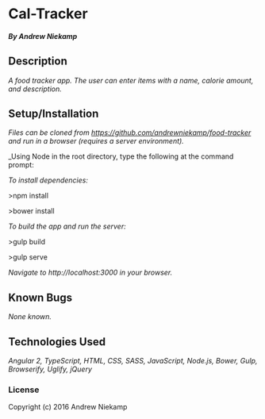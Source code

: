 # Cal-Tracker

##### By Andrew Niekamp

## Description

_A food tracker app. The user can enter items with a name, calorie amount, and description._

## Setup/Installation

_Files can be cloned from https://github.com/andrewniekamp/food-tracker and run in a browser (requires a server environment)._

_Using Node in the root directory, type the following at the command prompt:

_To install dependencies:_

\>npm install

\>bower install

_To build the app and run the server:_

\>gulp build

\>gulp serve

_Navigate to http://localhost:3000 in your browser._

## Known Bugs

_None known._

## Technologies Used

_Angular 2, TypeScript, HTML, CSS, SASS, JavaScript, Node.js, Bower, Gulp, Browserify, Uglify, jQuery_

### License

Copyright (c) 2016 Andrew Niekamp
